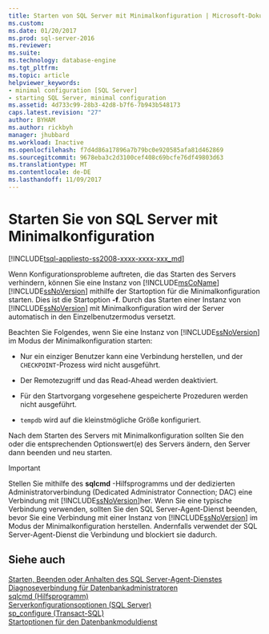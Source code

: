 ```yaml
---
title: Starten von SQL Server mit Minimalkonfiguration | Microsoft-Dokumentation
ms.custom: 
ms.date: 01/20/2017
ms.prod: sql-server-2016
ms.reviewer: 
ms.suite: 
ms.technology: database-engine
ms.tgt_pltfrm: 
ms.topic: article
helpviewer_keywords:
- minimal configuration [SQL Server]
- starting SQL Server, minimal configuration
ms.assetid: 4d733c99-28b3-42d8-b7f6-7b943b548173
caps.latest.revision: "27"
author: BYHAM
ms.author: rickbyh
manager: jhubbard
ms.workload: Inactive
ms.openlocfilehash: f7d4d86a17896a7b79bc0e920585afa81d462869
ms.sourcegitcommit: 9678eba3c2d3100cef408c69bcfe76df49803d63
ms.translationtype: MT
ms.contentlocale: de-DE
ms.lasthandoff: 11/09/2017
---
```

# <a name="start-sql-server-with-minimal-configuration"></a>Starten Sie von SQL Server mit Minimalkonfiguration
[!INCLUDE[tsql-appliesto-ss2008-xxxx-xxxx-xxx_md](../../includes/tsql-appliesto-ss2008-xxxx-xxxx-xxx-md.md)]

  Wenn Konfigurationsprobleme auftreten, die das Starten des Servers verhindern, können Sie eine Instanz von [!INCLUDE[msCoName](../../includes/msconame-md.md)] [!INCLUDE[ssNoVersion](../../includes/ssnoversion-md.md)] mithilfe der Startoption für die Minimalkonfiguration starten. Dies ist die Startoption **-f**. Durch das Starten einer Instanz von [!INCLUDE[ssNoVersion](../../includes/ssnoversion-md.md)] mit Minimalkonfiguration wird der Server automatisch in den Einzelbenutzermodus versetzt.  
  
 Beachten Sie Folgendes, wenn Sie eine Instanz von [!INCLUDE[ssNoVersion](../../includes/ssnoversion-md.md)] im Modus der Minimalkonfiguration starten:  
  
-   Nur ein einziger Benutzer kann eine Verbindung herstellen, und der `CHECKPOINT`-Prozess wird nicht ausgeführt.  
  
-   Der Remotezugriff und das Read-Ahead werden deaktiviert.  
  
-   Für den Startvorgang vorgesehene gespeicherte Prozeduren werden nicht ausgeführt.  

-   `tempdb` wird auf die kleinstmögliche Größe konfiguriert.
  
 Nach dem Starten des Servers mit Minimalkonfiguration sollten Sie den oder die entsprechenden Optionswert(e) des Servers ändern, den Server dann beenden und neu starten.  
  
> [!IMPORTANT]  
>  Stellen Sie mithilfe des **sqlcmd** -Hilfsprogramms und der dedizierten Administratorverbindung (Dedicated Administrator Connection; DAC) eine Verbindung mit [!INCLUDE[ssNoVersion](../../includes/ssnoversion-md.md)]her. Wenn Sie eine typische Verbindung verwenden, sollten Sie den SQL Server-Agent-Dienst beenden, bevor Sie eine Verbindung mit einer Instanz von [!INCLUDE[ssNoVersion](../../includes/ssnoversion-md.md)] im Modus der Minimalkonfiguration herstellen. Andernfalls verwendet der SQL Server-Agent-Dienst die Verbindung und blockiert sie dadurch.  
  
## <a name="see-also"></a>Siehe auch  
 [Starten, Beenden oder Anhalten des SQL Server-Agent-Dienstes](http://msdn.microsoft.com/library/c95a9759-dd30-4ab6-9ab0-087bb3bfb97c)   
 [Diagnoseverbindung für Datenbankadministratoren](../../database-engine/configure-windows/diagnostic-connection-for-database-administrators.md)   
 [sqlcmd (Hilfsprogramm)](../../tools/sqlcmd-utility.md)   
 [Serverkonfigurationsoptionen &#40;SQL Server&#41;](../../database-engine/configure-windows/server-configuration-options-sql-server.md)   
 [sp_configure &#40;Transact-SQL&#41;](../../relational-databases/system-stored-procedures/sp-configure-transact-sql.md)   
 [Startoptionen für den Datenbankmoduldienst](../../database-engine/configure-windows/database-engine-service-startup-options.md)  
  
  
